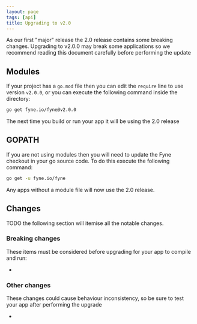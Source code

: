```yaml
---
layout: page
tags: [api]
title: Upgrading to v2.0
---
```


As our first "major" release the 2.0 release contains some breaking changes.
Upgrading to v2.0.0 may break some applications so we recommend reading this
document carefully before performing the update

## Modules

If your project has a `go.mod` file then you can edit the `require` line to use
version `v2.0.0`, or you can execute the following command inside the directory:

```bash
go get fyne.io/fyne@v2.0.0
```

The next time you build or run your app it will be using the 2.0 release

## GOPATH

If you are not using modules then you will need to update the Fyne checkout in
your go source code. To do this execute the following command:

```bash
go get -u fyne.io/fyne
```

Any apps without a module file will now use the 2.0 release.

## Changes

TODO the following section will itemise all the notable changes.

### Breaking changes

These items must be considered before upgrading for your app to compile and run:

*

### Other changes

These changes could cause behaviour inconsistency, so be sure to test your app
after performing the upgrade

*


